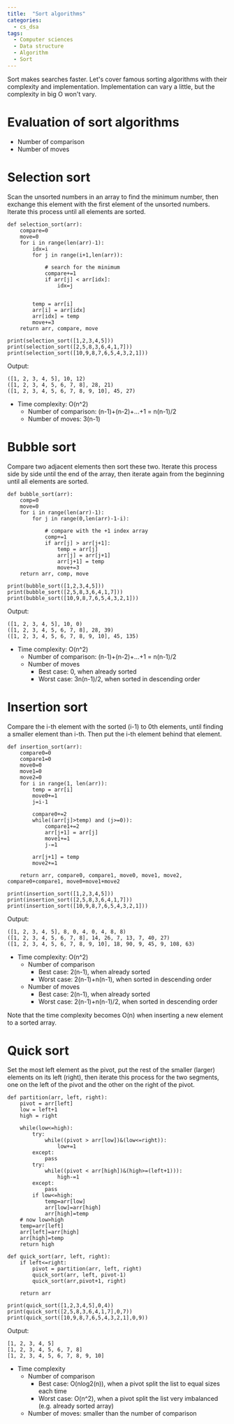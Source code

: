 ```yaml
---
title:  "Sort algorithms"
categories:
  - cs_dsa
tags:
  - Computer sciences
  - Data structure
  - Algorithm
  - Sort
---
```


Sort makes searches faster.
Let's cover famous sorting algorithms with their complexity and implementation.
Implementation can vary a little, but the complexity in big O won't vary.

# Evaluation of sort algorithms
- Number of comparison
- Number of moves

# Selection sort
Scan the unsorted numbers in an array to find the minimum number, 
then exchange this element with the first element of the unsorted numbers.
Iterate this process until all elements are sorted.
```
def selection_sort(arr):
    compare=0
    move=0
    for i in range(len(arr)-1):
        idx=i
        for j in range(i+1,len(arr)):
            
            # search for the minimum
            compare+=1
            if arr[j] < arr[idx]:
                idx=j
                
        
        temp = arr[i]
        arr[i] = arr[idx]
        arr[idx] = temp
        move+=3
    return arr, compare, move
    
print(selection_sort([1,2,3,4,5]))
print(selection_sort([2,5,8,3,6,4,1,7]))
print(selection_sort([10,9,8,7,6,5,4,3,2,1]))
```
Output:
```
([1, 2, 3, 4, 5], 10, 12)
([1, 2, 3, 4, 5, 6, 7, 8], 28, 21)
([1, 2, 3, 4, 5, 6, 7, 8, 9, 10], 45, 27)
```
- Time complexity: O(n^2)
    - Number of comparison: (n-1)+(n-2)+...+1  = n(n-1)/2
    - Number of moves: 3(n-1)

# Bubble sort
Compare two adjacent elements then sort these two. 
Iterate this process side by side until the end of the array, 
then iterate again from the beginning until all elements are sorted.
```
def bubble_sort(arr):
    comp=0
    move=0
    for i in range(len(arr)-1):
        for j in range(0,len(arr)-1-i):
            
            # compare with the +1 index array
            comp+=1
            if arr[j] > arr[j+1]:  
                temp = arr[j]
                arr[j] = arr[j+1]
                arr[j+1] = temp
                move+=3
    return arr, comp, move

print(bubble_sort([1,2,3,4,5]))
print(bubble_sort([2,5,8,3,6,4,1,7]))
print(bubble_sort([10,9,8,7,6,5,4,3,2,1]))
```
Output:
```
([1, 2, 3, 4, 5], 10, 0)
([1, 2, 3, 4, 5, 6, 7, 8], 28, 39)
([1, 2, 3, 4, 5, 6, 7, 8, 9, 10], 45, 135)
```
- Time complexity: O(n^2)
    - Number of comparison: (n-1)+(n-2)+...+1  = n(n-1)/2
    - Number of moves
        - Best case: 0, when already sorted
        - Worst case: 3n(n-1)/2, when sorted in descending order


# Insertion sort
Compare the i-th element with the sorted (i-1) to 0th elements, 
until finding a smaller element than i-th. 
Then put the i-th element behind that element.
```
def insertion_sort(arr):
    compare0=0
    compare1=0
    move0=0
    move1=0
    move2=0
    for i in range(1, len(arr)):
        temp = arr[i]
        move0+=1
        j=i-1
        
        compare0+=2
        while((arr[j]>temp) and (j>=0)):
            compare1+=2
            arr[j+1] = arr[j]
            move1+=1
            j-=1
            
        arr[j+1] = temp   
        move2+=1

    return arr, compare0, compare1, move0, move1, move2, compare0+compare1, move0+move1+move2

print(insertion_sort([1,2,3,4,5]))
print(insertion_sort([2,5,8,3,6,4,1,7]))
print(insertion_sort([10,9,8,7,6,5,4,3,2,1]))
```
Output:
```
([1, 2, 3, 4, 5], 8, 0, 4, 0, 4, 8, 8)
([1, 2, 3, 4, 5, 6, 7, 8], 14, 26, 7, 13, 7, 40, 27)
([1, 2, 3, 4, 5, 6, 7, 8, 9, 10], 18, 90, 9, 45, 9, 108, 63)
```
- Time complexity: O(n^2)
    - Number of comparison
        - Best case: 2(n-1), when already sorted
        - Worst case: 2(n-1)+n(n-1), when sorted in descending order 
    - Number of moves
        - Best case: 2(n-1), when already sorted
        - Worst case: 2(n-1)+n(n-1)/2, when sorted in descending order 

Note that the time complexity becomes O(n) when inserting a new element to a sorted array.

# Quick sort
Set the most left element as the pivot, 
put the rest of the smaller (larger) elements on its left (right), 
then iterate this process for the two segments, 
one on the left of the pivot and the other on the right of the pivot.

```
def partition(arr, left, right):
    pivot = arr[left]
    low = left+1
    high = right
    
    while(low<=high):
        try:
            while((pivot > arr[low])&(low<=right)):
                low+=1
        except:
            pass
        try:
            while((pivot < arr[high])&(high>=(left+1))):
                high-=1
        except:
            pass
        if low<=high:
            temp=arr[low]
            arr[low]=arr[high]
            arr[high]=temp
    # now low>high
    temp=arr[left]
    arr[left]=arr[high]
    arr[high]=temp            
    return high

def quick_sort(arr, left, right):
    if left<=right:
        pivot = partition(arr, left, right)
        quick_sort(arr, left, pivot-1)
        quick_sort(arr,pivot+1, right)
        
    return arr
        
print(quick_sort([1,2,3,4,5],0,4))
print(quick_sort([2,5,8,3,6,4,1,7],0,7))
print(quick_sort([10,9,8,7,6,5,4,3,2,1],0,9))
```
Output:
```
[1, 2, 3, 4, 5]
[1, 2, 3, 4, 5, 6, 7, 8]
[1, 2, 3, 4, 5, 6, 7, 8, 9, 10]
```
- Time complexity
    - Number of comparison
        - Best case: O(nlog2(n)), when a pivot split the list to equal sizes each time
        - Worst case: O(n^2), when a pivot split the list very imbalanced (e.g. already sorted array)
    - Number of moves: smaller than the number of comparison